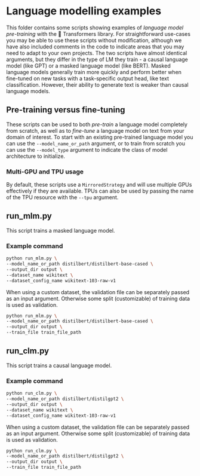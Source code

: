<!---
Copyright 2021 The HuggingFace Team. All rights reserved.

Licensed under the Apache License, Version 2.0 (the "License");
you may not use this file except in compliance with the License.
You may obtain a copy of the License at

    http://www.apache.org/licenses/LICENSE-2.0

Unless required by applicable law or agreed to in writing, software
distributed under the License is distributed on an "AS IS" BASIS,
WITHOUT WARRANTIES OR CONDITIONS OF ANY KIND, either express or implied.
See the License for the specific language governing permissions and
limitations under the License.
-->

# Language modelling examples

This folder contains some scripts showing examples of *language model pre-training* with the 🤗 Transformers library.
For straightforward use-cases you may be able to use these scripts without modification, although we have also
included comments in the code to indicate areas that you may need to adapt to your own projects. The two scripts
have almost identical arguments, but they differ in the type of LM they train - a causal language model (like GPT) or a 
masked language model (like BERT). Masked language models generally train more quickly and perform better when 
fine-tuned on new tasks with a task-specific output head, like text classification. However, their ability to generate
text is weaker than causal language models.

## Pre-training versus fine-tuning

These scripts can be used to both *pre-train* a language model completely from scratch, as well as to *fine-tune*
a language model on text from your domain of interest. To start with an existing pre-trained language model you
can use the `--model_name_or_path` argument, or to train from scratch you can use the `--model_type` argument
to indicate the class of model architecture to initialize.

### Multi-GPU and TPU usage

By default, these scripts use a `MirroredStrategy` and will use multiple GPUs effectively if they are available. TPUs
can also be used by passing the name of the TPU resource with the `--tpu` argument.

## run_mlm.py

This script trains a masked language model.

### Example command
```bash
python run_mlm.py \
--model_name_or_path distilbert/distilbert-base-cased \
--output_dir output \
--dataset_name wikitext \
--dataset_config_name wikitext-103-raw-v1
```

When using a custom dataset, the validation file can be separately passed as an input argument. Otherwise some split (customizable) of training data is used as validation.
```bash
python run_mlm.py \
--model_name_or_path distilbert/distilbert-base-cased \
--output_dir output \
--train_file train_file_path
```

## run_clm.py

This script trains a causal language model.

### Example command
```bash
python run_clm.py \
--model_name_or_path distilbert/distilgpt2 \
--output_dir output \
--dataset_name wikitext \
--dataset_config_name wikitext-103-raw-v1
```

When using a custom dataset, the validation file can be separately passed as an input argument. Otherwise some split (customizable) of training data is used as validation.

```bash
python run_clm.py \
--model_name_or_path distilbert/distilgpt2 \
--output_dir output \
--train_file train_file_path
```
